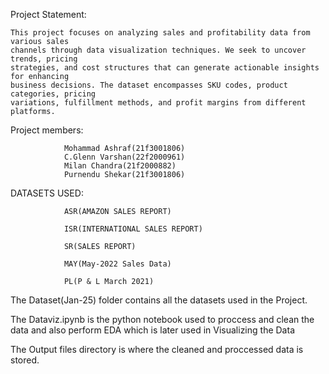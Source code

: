 Project Statement:

    This project focuses on analyzing sales and profitability data from various sales
    channels through data visualization techniques. We seek to uncover trends, pricing
    strategies, and cost structures that can generate actionable insights for enhancing
    business decisions. The dataset encompasses SKU codes, product categories, pricing
    variations, fulfillment methods, and profit margins from different platforms.

Project members: 
            
                Mohammad Ashraf(21f3001806)
                C.Glenn Varshan(22f2000961)
                Milan Chandra(21f2000882)
                Purnendu Shekar(21f3001806)
                


DATASETS USED:  
               
                ASR(AMAZON SALES REPORT)

                ISR(INTERNATIONAL SALES REPORT)

                SR(SALES REPORT)

                MAY(May-2022 Sales Data)

                PL(P & L March 2021)

The Dataset(Jan-25) folder contains all the datasets used in the Project.

The Dataviz.ipynb is the python notebook used to proccess and clean the data and also perform EDA which is later used in Visualizing the Data

The Output files directory is where the cleaned and proccessed data is stored.
